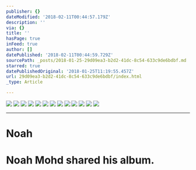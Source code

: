 ```yaml
---
publisher: {}
dateModified: '2018-02-11T00:44:57.179Z'
description: ''
via: {}
title: ''
hasPage: true
inFeed: true
author: []
datePublished: '2018-02-11T00:44:59.729Z'
sourcePath: _posts/2018-01-25-29d09ea3-b2d2-41dc-8c54-633c9de6bdbf.md
starred: true
datePublishedOriginal: '2018-01-25T11:19:55.457Z'
url: 29d09ea3-b2d2-41dc-8c54-633c9de6bdbf/index.html
_type: Article

---
```

![](https://imgflo.herokuapp.com/graph/2b2431f8e7ba7b0/c40b61c12f771af6a6eca2c9320878e4/noop.jpg?input=https%3A%2F%2Fz-p3-scontent.xx.fbcdn.net%2Fv%2Ft31.0-8%2Fq81%2Fs720x720%2F12715895_1017398424972626_4015265563707465923_o.jpg%3Foh%3D8a66431727f240c5c4c042804e0b7044%26oe%3D5AE2FEFB)
![](https://imgflo.herokuapp.com/graph/2b2431f8e7ba7b0/c40b61c12f771af6a6eca2c9320878e4/noop.jpg?input=https%3A%2F%2Fz-p3-scontent.xx.fbcdn.net%2Fv%2Ft31.0-8%2Fq81%2Fs720x720%2F12715895_1017398424972626_4015265563707465923_o.jpg%3Foh%3D8a66431727f240c5c4c042804e0b7044%26oe%3D5AE2FEFB)
![](https://imgflo.herokuapp.com/graph/2b2431f8e7ba7b0/bcb31289d6f4665d727638abe92682df/noop.jpg?input=https%3A%2F%2Fz-p3-scontent.xx.fbcdn.net%2Fv%2Ft31.0-8%2Fq81%2Fs720x720%2F10357743_1017398434972625_6476991223812328908_o.jpg%3Foh%3D00b46ba159765415e11a4c5575849961%26oe%3D5AE52569)
![](https://imgflo.herokuapp.com/graph/2b2431f8e7ba7b0/a968ee85d4a9b7e6ecadb8af6d273bca/noop.jpg?input=https%3A%2F%2Fz-p3-scontent.xx.fbcdn.net%2Fv%2Ft31.0-8%2Fq85%2Fs720x720%2F12771969_1017398428305959_1681966018700069093_o.jpg%3Foh%3Df89c8a95bfd0292542c734ee67199985%26oe%3D5B263EAB)
![](https://imgflo.herokuapp.com/graph/2b2431f8e7ba7b0/57082b8d7975aa8d435f2e93cc32cb9a/noop.jpg?input=https%3A%2F%2Fz-p3-scontent.xx.fbcdn.net%2Fv%2Ft31.0-8%2Fq85%2Fs720x720%2F12771804_1017398468305955_3739331607909201696_o.jpg%3Foh%3D5585ab5186d4c8df8bf06f0325dc0a28%26oe%3D5AF00FE4)
![](https://imgflo.herokuapp.com/graph/2b2431f8e7ba7b0/585f6f689a843df7bc6d9260eb56d868/noop.jpg?input=https%3A%2F%2Fz-p3-scontent.xx.fbcdn.net%2Fv%2Ft31.0-8%2Fq82%2Fs720x720%2F12764312_1017398464972622_8445549288349750265_o.jpg%3Foh%3D429314f1bfbd7ecdf58c0d419080495f%26oe%3D5AD93D28)
![](https://imgflo.herokuapp.com/graph/2b2431f8e7ba7b0/c7412b2c62103f45229451fe330e8ac3/noop.jpg?input=https%3A%2F%2Fz-p3-scontent.xx.fbcdn.net%2Fv%2Ft31.0-8%2Fq85%2Fs720x720%2F12474014_1017398484972620_9156761871454765281_o.jpg%3Foh%3D51107a563c5f18d5bfe577e241c85509%26oe%3D5AF5F708)
![](https://imgflo.herokuapp.com/graph/2b2431f8e7ba7b0/578cae98a420d5a76a35ca160adeffe3/noop.jpg?input=https%3A%2F%2Fz-p3-scontent.xx.fbcdn.net%2Fv%2Ft31.0-8%2Fq84%2Fs720x720%2F12719405_1017398518305950_1161334716803824169_o.jpg%3Foh%3Ded853dbd82ab3c62160dfc5e7d9f545a%26oe%3D5AEE64A8)
![](https://imgflo.herokuapp.com/graph/2b2431f8e7ba7b0/7414a0f8a8fd502a68e38790b6e5bc9a/noop.jpg?input=https%3A%2F%2Fz-p3-scontent.xx.fbcdn.net%2Fv%2Ft31.0-8%2Fq82%2Fs720x720%2F12028706_1017400091639126_2522949737958023834_o.jpg%3Foh%3D9014378409157894b8a99af74c92e4fe%26oe%3D5AE0ADA5)
![](https://imgflo.herokuapp.com/graph/2b2431f8e7ba7b0/e5f25ff2b5c9cf162fdbd045b4082e3d/noop.jpg?input=https%3A%2F%2Fz-p3-scontent.xx.fbcdn.net%2Fv%2Ft31.0-8%2Fq86%2Fs720x720%2F883612_1017430551636080_8611015751795481342_o.jpg%3Foh%3D45d089583a180b647464bb6c6945c24a%26oe%3D5AE80B9F)
![](https://imgflo.herokuapp.com/graph/2b2431f8e7ba7b0/526c9abe9728a594a59f3309433ecf69/noop.jpg?input=https%3A%2F%2Fz-p3-scontent.xx.fbcdn.net%2Fv%2Ft31.0-8%2Fs720x720%2F12747891_1017430561636079_8763267711604431788_o.jpg%3Foh%3D9b9591e241d7aad411a319be4682f5a5%26oe%3D5AEDCEEE)
![](https://imgflo.herokuapp.com/graph/2b2431f8e7ba7b0/1264724a28092bdcf1f5f5cd69b218a8/noop.jpg?input=https%3A%2F%2Fz-p3-scontent.xx.fbcdn.net%2Fv%2Ft31.0-8%2Fs720x720%2F12715897_1017430634969405_9222101312670861640_o.jpg%3Foh%3Dc930d348b547b32959f8c9d7a5d91d36%26oe%3D5AD8BE26)
![](https://imgflo.herokuapp.com/graph/2b2431f8e7ba7b0/5fbcc839a5cf6f9792d9dbd7e1721a2f/noop.jpg?input=https%3A%2F%2Fz-p3-scontent.xx.fbcdn.net%2Fv%2Ft31.0-8%2Fs720x720%2F12719242_1017430631636072_1388796289498980641_o.jpg%3Foh%3Da56a1a8e0904c48af51c45a108d28101%26oe%3D5B246C79)

---

# Noah

# Noah Mohd shared his album.